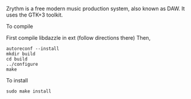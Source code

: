 Zrythm is a free modern music production system, also known as DAW.
It uses the GTK+3 toolkit.

To compile

First compile libdazzle in ext (follow directions there)
Then,
```
autoreconf --install
mkdir build
cd build
../configure
make
```

To install
```
sudo make install
```
